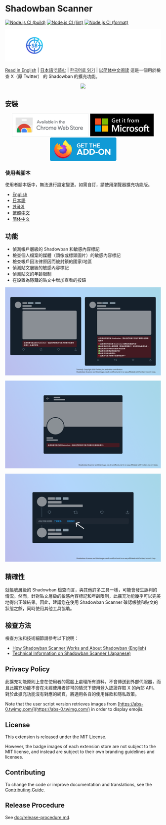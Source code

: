 # Shadowban Scanner

[![Node.js CI (build)](https://github.com/Robot-Inventor/shadowban-scanner/actions/workflows/build.yml/badge.svg)](https://github.com/Robot-Inventor/shadowban-scanner/actions/workflows/build.yml) [![Node.js CI (lint)](https://github.com/Robot-Inventor/shadowban-scanner/actions/workflows/lint.yml/badge.svg)](https://github.com/Robot-Inventor/shadowban-scanner/actions/workflows/lint.yml) [![Node.js CI (format)](https://github.com/Robot-Inventor/shadowban-scanner/actions/workflows/format.yml/badge.svg)](https://github.com/Robot-Inventor/shadowban-scanner/actions/workflows/format.yml)

![Shadowban Scanner 的標誌](doc/image/logo.svg)

[Read in English](README.md) | [日本語で読む](README_ja.md) | [한국어로 읽기](README_ko.md) | [以简体中文阅读](README_zh_cn.md)
這是一個用於檢查 X（原 Twitter） 的 Shadowban 的擴充功能。

<p align="center">
<a href="https://www.buymeacoffee.com/keita_roboin"><img src="https://img.buymeacoffee.com/button-api/?text=Buy me a coffee&emoji=☕&slug=keita_roboin&button_colour=FFDD00&font_colour=000000&font_family=Arial&outline_colour=000000&coffee_colour=ffffff" /></a>
</p>

## 安裝

<p align="center">
<a href="https://chromewebstore.google.com/detail/enlganfikppbjhabhkkilafmkhifadjd"><img src="./doc/image/badge/chrome.svg" height="75px"></a>
<a href="https://microsoftedge.microsoft.com/addons/detail/kfeecmboomhggeeceipnbbdjmhjoccbl"><img src="./doc/image/badge/edge.svg" height="75px"></a>
<a href="https://addons.mozilla.org/firefox/addon/{8fee6fa8-6d95-4b9e-9c51-324c207fabff}/"><img src="./doc/image/badge/firefox.svg" height="75px"></a>
</p>

### 使用者腳本

使用者腳本版中，無法進行設定變更。如需自訂，請使用瀏覽器擴充功能版。

- [English](https://raw.githubusercontent.com/Robot-Inventor/shadowban-scanner/main/userScript/en.user.js)
- [日本語](https://raw.githubusercontent.com/Robot-Inventor/shadowban-scanner/main/userScript/ja.user.js)
- [한국어](https://raw.githubusercontent.com/Robot-Inventor/shadowban-scanner/main/userScript/ko.user.js)
- [繁體中文](https://raw.githubusercontent.com/Robot-Inventor/shadowban-scanner/main/userScript/zh_TW.user.js)
- [简体中文](https://raw.githubusercontent.com/Robot-Inventor/shadowban-scanner/main/userScript/zh_CN.user.js)

## 功能

- 偵測帳戶層級的 Shadowban 和敏感內容標記
- 檢查個人檔案的媒體（頭像或標頭圖片）的敏感內容標記
- 檢查帳戶因法律原因而被封鎖的國家/地區
- 偵測貼文層級的敏感內容標記
- 偵測貼文的年齡限制
- 在設置為隱藏的貼文中增加查看的按鈕

![帳戶層級 Shadowban 偵測的截圖](doc/image/screenshot2_zh_tw.png)

![貼文層級 Shadowban 偵測的截圖](doc/image/screenshot1_zh_tw.png)

![隱藏貼文的螢幕截圖](doc/image/screenshot3_zh_tw.png)

## 精確性

就帳號層級的 Shadowban 檢查而言，與其他許多工具一樣，可能會發生誤判的情況。然而，針對貼文層級的敏感內容標記和年齡限制，此擴充功能幾乎可以完美地得出正確結果。因此，建議您在使用 Shadowban Scanner 確認帳號和貼文的狀態之餘，同時使用其他工具協助。

## 檢查方法

檢查方法和技術細節請參考以下說明：

- [How Shadowban Scanner Works and About Shadowban (English)](./doc/en/about-shadowban.md)
- [Technical Information on Shadowban Scanner (Japanese)](./doc/en/technical-information.md)

## Privacy Policy

<!-- PRIVACY_POLICY_TEXT_START -->
<!-- THIS SECTION IS GENERATED FROM ./src/_locales/zh_TW/messages.json. DO NOT EDIT MANUALLY -->

此擴充功能原則上會在使用者的電腦上處理所有資料，不會傳送到外部伺服器，而且此擴充功能不會在未經使用者許可的情況下使用登入認證存取 X 的內部 API。對於此擴充功能沒有對應的網頁，將適用各自的使用條款和隱私政策。

<!-- PRIVACY_POLICY_TEXT_END -->

Note that the user script version retrieves images from [https://abs-0.twimg.com/](https://abs-0.twimg.com/) in order to display emojis.

## License

This extension is released under the MIT License.

However, the badge images of each extension store are not subject to the MIT license, and instead are subject to their own branding guidelines and licenses.

## Contributing

To change the code or improve documentation and translations, see the [Contributing Guide](CONTRIBUTING.md).

## Release Procedure

See [doc/release-procedure.md](doc/release-procedure.md).
